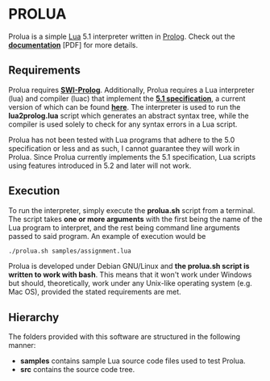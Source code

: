 PROLUA
======

Prolua is a simple [Lua](http://www.lua.org/) 5.1 interpreter written in [Prolog](http://en.wikipedia.org/wiki/Prolog).
Check out the [__documentation__](https://github.com/supranove/prolua/raw/master/implementation.pdf) [PDF] for more details.


Requirements
------------
Prolua requires [__SWI-Prolog__](http://www.swi-prolog.org/Download.html). Additionally, Prolua requires a Lua
interpreter (lua) and compiler (luac) that implement the [__5.1 specification__](http://www.lua.org/manual/5.1/), a current version of which can be found [__here__](http://www.lua.org/versions.html#5.1).
The interpreter is used to run the __lua2prolog.lua__ script which generates an abstract syntax tree, while the compiler
is used solely to check for any syntax errors in a Lua script.

Prolua has not been tested with Lua programs that adhere to the 5.0 specification or less and as such, I cannot guarantee they
will work in Prolua. Since Prolua currently implements the 5.1 specification, Lua scripts using features introduced in
5.2 and later will not work.


Execution
---------
To run the interpreter, simply execute the __prolua.sh__ script from a terminal. The script takes __one or more arguments__
with the first being the name of the Lua program to interpret, and the rest being command line arguments passed to said program.
An example of execution would be

```bash
./prolua.sh samples/assignment.lua
```

Prolua is developed under Debian GNU/Linux and __the prolua.sh script is written to work with bash__. This means
that it won't work under Windows but should, theoretically, work under any Unix-like operating system (e.g. Mac OS),
provided the stated requirements are met.


Hierarchy
---------
The folders provided with this software are structured in the following manner:
* __samples__ contains sample Lua source code files used to test Prolua.
* __src__ contains the source code tree.
